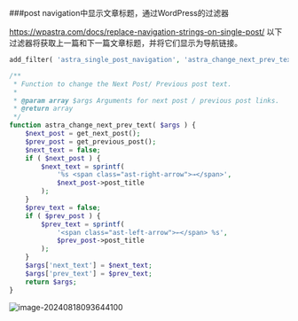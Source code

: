 

###post navigation中显示文章标题，通过WordPress的过滤器

https://wpastra.com/docs/replace-navigation-strings-on-single-post/
以下过滤器将获取上一篇和下一篇文章标题，并将它们显示为导航链接。

```php
add_filter( 'astra_single_post_navigation', 'astra_change_next_prev_text' );

/**
 * Function to change the Next Post/ Previous post text.
 *
 * @param array $args Arguments for next post / previous post links.
 * @return array
 */
function astra_change_next_prev_text( $args ) {
	$next_post = get_next_post();
	$prev_post = get_previous_post();
	$next_text = false;
	if ( $next_post ) {
		$next_text = sprintf(
			'%s <span class="ast-right-arrow">→</span>',
			$next_post->post_title
		);
	}
	$prev_text = false;
	if ( $prev_post ) {
		$prev_text = sprintf(
			'<span class="ast-left-arrow">←</span> %s',
			$prev_post->post_title
		);
	}
	$args['next_text'] = $next_text;
	$args['prev_text'] = $prev_text;
	return $args;
}
```

![image-20240818093644100](https://docu-1319658309.cos.ap-guangzhou.myqcloud.com/image-20240818093644100.png)